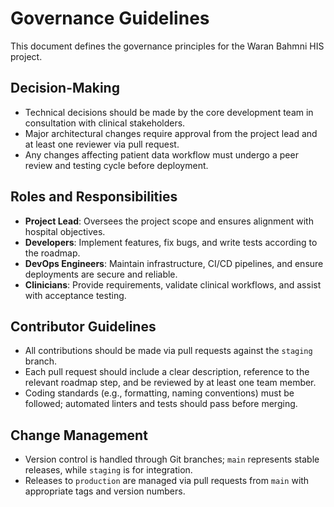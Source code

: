 # Governance Guidelines

This document defines the governance principles for the Waran Bahmni HIS project.

## Decision-Making

- Technical decisions should be made by the core development team in consultation with clinical stakeholders.
- Major architectural changes require approval from the project lead and at least one reviewer via pull request.
- Any changes affecting patient data workflow must undergo a peer review and testing cycle before deployment.

## Roles and Responsibilities

- **Project Lead**: Oversees the project scope and ensures alignment with hospital objectives.
- **Developers**: Implement features, fix bugs, and write tests according to the roadmap.
- **DevOps Engineers**: Maintain infrastructure, CI/CD pipelines, and ensure deployments are secure and reliable.
- **Clinicians**: Provide requirements, validate clinical workflows, and assist with acceptance testing.

## Contributor Guidelines

- All contributions should be made via pull requests against the `staging` branch.
- Each pull request should include a clear description, reference to the relevant roadmap step, and be reviewed by at least one team member.
- Coding standards (e.g., formatting, naming conventions) must be followed; automated linters and tests should pass before merging.

## Change Management

- Version control is handled through Git branches; `main` represents stable releases, while `staging` is for integration.
- Releases to `production` are managed via pull requests from `main` with appropriate tags and version numbers.
